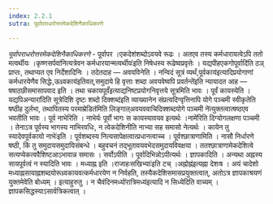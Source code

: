 ```yaml
---
index: 2.2.1
sutra: पूर्वापराधरोत्तरमेकदेशिनैकाधिकरणे

---
```

_पूर्वापराधरोत्तरमेकदेशिनैकाधिकरणे_ - पूर्वापर ।एकदेश॑शब्दोऽवयवे रूढः । अतएव तस्य कर्मधारायत्वेऽपि ततो मत्वर्थीयः ।कृष्णसर्पवा॑नित्यत्रेवन कर्मधारयान्मत्वर्थीयः॑इति निषेधस्य रूढेष्वप्रवृत्तेः । यद्यपीहएकगोपूर्वादि॑ति ठञ् प्राप्तः, तथाप्यत एव निर्देशादिनिः । तदेतदाह — अवयविनेति । नन्विदं सूत्रं व्यर्थं,पूर्वकाय॑इत्यादिप्रयोगाणां कर्मधारयेणैव सिद्धेः,ऊध्र्वकाय॑इतिवत्,समुदाये हि वृत्ताः शब्दा अवयवेष्वपि प्रवर्तन्ते॑इति न्यायादत आह — षषाठछीसमासापवाद इति । तथा चकायपूर्वं॑इत्याद्यनिष्टप्रयोगनिवृत्तये सूत्रमिति भावः । पूर्वं कायस्येति । यद्यपिअन्यारा॑दिति सूत्रेदिशि दृष्टः शब्दो दिक्शब्द॑इति व्याख्यानेन संप्रत्यदिग्वृत्तिनापि योगे पञ्चमी स्वीकृतेति षष्ठीह दुर्लभा, तथापितस्य परमाम्रेडित॑मिति लिङ्गात्अवयववाचिदिक्शब्दयोगे पञ्चमी ने॑त्युक्तत्वात्षष्ठएव भवतीति भावः । पूर्व नाभेरिति । नाभेर्यः पूर्वो भागः स कायस्यावयव इत्यर्थः ।नामे॑रिति दिग्योगलक्षणा पञ्चमी । तेनाऽत्र पूर्वस्य भागस्य नाभिरवधिः, न त्वेकदेशिनीति नाभ्या सह समासो नेत्यर्थः । कायेन तु स्यादेवपूर्वकायो नाभेः॑इति । पूर्वशब्दस्य नित्यसापेक्षत्वात्प्रधानत्वाच्च । पूर्वश्छात्राणामिति । नासौ निर्धारणे षष्ठी, किं तु समुदायसमुदायिसंबन्धे । बहुवचनं तद्भूतावयवभेदसमुदायविवक्षया । ततश्छात्राणामेकदेशित्वे सत्यप्येकत्ववैशिष्टआऽभावान्न समासः । सर्वोऽपीति । पूर्वादिभिन्नोऽपीत्यर्थः । ज्ञापकादिति । अन्यथा अह्नस्य सायपूर्वत्वं न स्यादिति भावः । मध्याह्न इति ।राजाहःसखिभ्याः॑इति टच् ।अह्नोह्न॑इत्यह्ना देशःष । अयं चादेशो मध्याह्नसायाह्नशब्दयोरूध्र्वकायवत्कर्मधारयेण न निर्वहति, तस्यैकदेशिसमासप्रयुक्तत्वात्, अतोऽत्र ज्ञापकाश्रयणं युक्तमेवेति बोध्यम् । इत्याहुरुतु । न चैवंदिनमध्यो॑रात्रिमध्य॑इत्यादि न सिध्येदिति वाच्यम् । ज्ञापकसिद्धस्याऽसार्वत्रिकत्वात् ।